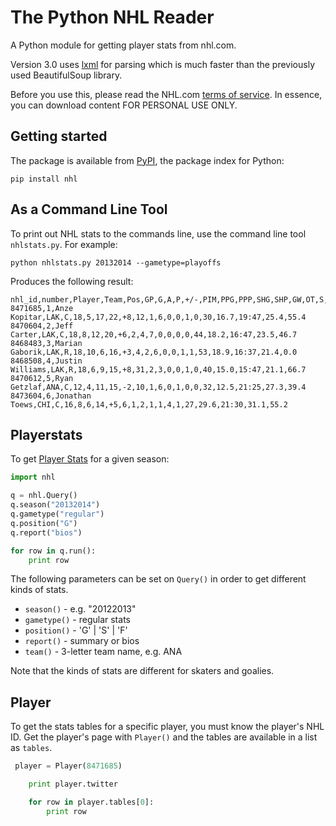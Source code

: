 The Python NHL Reader
======================

A Python module for getting player stats from nhl.com. 

Version 3.0 uses [lxml](http://lxml.de) for parsing which is much faster than the previously used BeautifulSoup library. 

Before you use this, please read the NHL.com [terms of service](http://www.nhl.com/ice/page.htm?id=26389). In essence, you can download content FOR PERSONAL USE ONLY.  


## Getting started

The package is available from [PyPI](https://pypi.python.org/pypi/nhl), the package index for Python:

```
pip install nhl
```


## As a Command Line Tool

To print out NHL stats to the commands line, use the command line tool ```nhlstats.py```. For example:

```
python nhlstats.py 20132014 --gametype=playoffs
```

Produces the following result:

```
nhl_id,number,Player,Team,Pos,GP,G,A,P,+/-,PIM,PPG,PPP,SHG,SHP,GW,OT,S,S%,TOI/G,Sft/G,FO%
8471685,1,Anze Kopitar,LAK,C,18,5,17,22,+8,12,1,6,0,0,1,0,30,16.7,19:47,25.4,55.4
8470604,2,Jeff Carter,LAK,C,18,8,12,20,+6,2,4,7,0,0,0,0,44,18.2,16:47,23.5,46.7
8468483,3,Marian Gaborik,LAK,R,18,10,6,16,+3,4,2,6,0,0,1,1,53,18.9,16:37,21.4,0.0
8468508,4,Justin Williams,LAK,R,18,6,9,15,+8,31,2,3,0,0,1,0,40,15.0,15:47,21.1,66.7
8470612,5,Ryan Getzlaf,ANA,C,12,4,11,15,-2,10,1,6,0,1,0,0,32,12.5,21:25,27.3,39.4
8473604,6,Jonathan Toews,CHI,C,16,8,6,14,+5,6,1,2,1,1,4,1,27,29.6,21:30,31.1,55.2
```


## Playerstats

To get [Player Stats](http://www.nhl.com/ice/playerstats.htm?season=20122013&gameType=2&team=&position=S&country=&status=&viewName=summary) for a given season:

```python
import nhl 

q = nhl.Query()
q.season("20132014")
q.gametype("regular")
q.position("G")
q.report("bios")

for row in q.run():
    print row

```        

The following parameters can be set on ```Query()``` in order to get different kinds of stats.

* ```season()``` - e.g. "20122013"
* ```gametype()``` - regular stats
* ```position()``` - 'G' | 'S' | 'F'
* ```report()``` - summary or bios
* ```team()``` - 3-letter team name, e.g. ANA


Note that the kinds of stats are different for skaters and goalies.


## Player

To get the stats tables for a specific player, you must know the player's NHL ID. Get the player's page with ```Player()``` and the tables are available in a list as ```tables```.

```python
 player = Player(8471685)

    print player.twitter

    for row in player.tables[0]:
        print row

```



